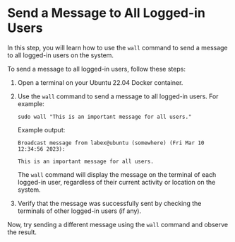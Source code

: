 # Send a Message to All Logged-in Users

In this step, you will learn how to use the `wall` command to send a message to all logged-in users on the system.

To send a message to all logged-in users, follow these steps:

1. Open a terminal on your Ubuntu 22.04 Docker container.

2. Use the `wall` command to send a message to all logged-in users. For example:

   ```
   sudo wall "This is an important message for all users."
   ```

   Example output:

   ```
   Broadcast message from labex@ubuntu (somewhere) (Fri Mar 10 12:34:56 2023):

   This is an important message for all users.
   ```

   The `wall` command will display the message on the terminal of each logged-in user, regardless of their current activity or location on the system.

3. Verify that the message was successfully sent by checking the terminals of other logged-in users (if any).

Now, try sending a different message using the `wall` command and observe the result.
